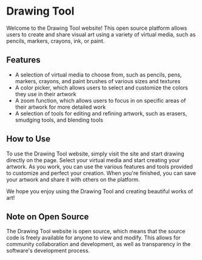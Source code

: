 # Drawing Tool

Welcome to the Drawing Tool website! This open source platform allows users to create and share visual art using a variety of virtual media, such as pencils, markers, crayons, ink, or paint. 

## Features

- A selection of virtual media to choose from, such as pencils, pens, markers, crayons, and paint brushes of various sizes and textures
- A color picker, which allows users to select and customize the colors they use in their artwork
- A zoom function, which allows users to focus in on specific areas of their artwork for more detailed work
- A selection of tools for editing and refining artwork, such as erasers, smudging tools, and blending tools

## How to Use

To use the Drawing Tool website, simply visit the site and start drawing directly on the page. Select your virtual media and start creating your artwork. As you work, you can use the various features and tools provided to customize and perfect your creation. When you're finished, you can save your artwork and share it with others on the platform.

We hope you enjoy using the Drawing Tool and creating beautiful works of art!

## Note on Open Source

The Drawing Tool website is open source, which means that the source code is freely available for anyone to view and modify. This allows for community collaboration and development, as well as transparency in the software's development process.
